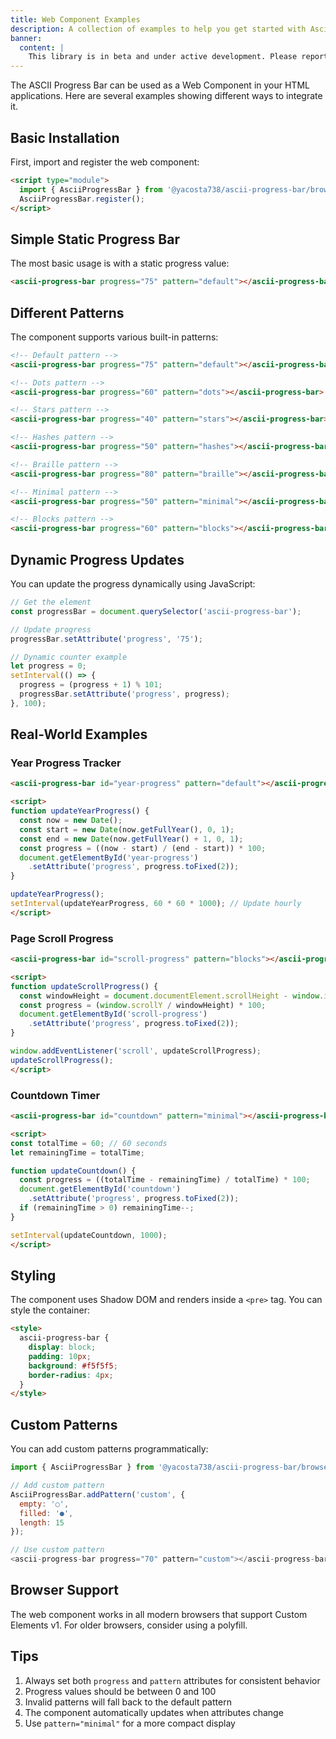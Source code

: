 ```yaml
---
title: Web Component Examples
description: A collection of examples to help you get started with Ascii Progress Bar as a Web Component.
banner:
  content: |
    This library is in beta and under active development. Please report any issues or suggestions on <a href="https://github.com/yacosta738/ascii-progress-bar/issues" target="_blank">GitHub</a>.
---
```


The ASCII Progress Bar can be used as a Web Component in your HTML applications. Here are several examples showing different ways to integrate it.

## Basic Installation

First, import and register the web component:

```html
<script type="module">
  import { AsciiProgressBar } from '@yacosta738/ascii-progress-bar/browser';
  AsciiProgressBar.register();
</script>
```

## Simple Static Progress Bar

The most basic usage is with a static progress value:

```html
<ascii-progress-bar progress="75" pattern="default"></ascii-progress-bar>
```

## Different Patterns

The component supports various built-in patterns:

```html
<!-- Default pattern -->
<ascii-progress-bar progress="75" pattern="default"></ascii-progress-bar>

<!-- Dots pattern -->
<ascii-progress-bar progress="60" pattern="dots"></ascii-progress-bar>

<!-- Stars pattern -->
<ascii-progress-bar progress="40" pattern="stars"></ascii-progress-bar>

<!-- Hashes pattern -->
<ascii-progress-bar progress="50" pattern="hashes"></ascii-progress-bar>

<!-- Braille pattern -->
<ascii-progress-bar progress="80" pattern="braille"></ascii-progress-bar>

<!-- Minimal pattern -->
<ascii-progress-bar progress="50" pattern="minimal"></ascii-progress-bar>

<!-- Blocks pattern -->
<ascii-progress-bar progress="60" pattern="blocks"></ascii-progress-bar>
```

## Dynamic Progress Updates

You can update the progress dynamically using JavaScript:

```javascript
// Get the element
const progressBar = document.querySelector('ascii-progress-bar');

// Update progress
progressBar.setAttribute('progress', '75');

// Dynamic counter example
let progress = 0;
setInterval(() => {
  progress = (progress + 1) % 101;
  progressBar.setAttribute('progress', progress);
}, 100);
```

## Real-World Examples

### Year Progress Tracker

```html
<ascii-progress-bar id="year-progress" pattern="default"></ascii-progress-bar>

<script>
function updateYearProgress() {
  const now = new Date();
  const start = new Date(now.getFullYear(), 0, 1);
  const end = new Date(now.getFullYear() + 1, 0, 1);
  const progress = ((now - start) / (end - start)) * 100;
  document.getElementById('year-progress')
    .setAttribute('progress', progress.toFixed(2));
}

updateYearProgress();
setInterval(updateYearProgress, 60 * 60 * 1000); // Update hourly
</script>
```

### Page Scroll Progress

```html
<ascii-progress-bar id="scroll-progress" pattern="blocks"></ascii-progress-bar>

<script>
function updateScrollProgress() {
  const windowHeight = document.documentElement.scrollHeight - window.innerHeight;
  const progress = (window.scrollY / windowHeight) * 100;
  document.getElementById('scroll-progress')
    .setAttribute('progress', progress.toFixed(2));
}

window.addEventListener('scroll', updateScrollProgress);
updateScrollProgress();
</script>
```

### Countdown Timer

```html
<ascii-progress-bar id="countdown" pattern="minimal"></ascii-progress-bar>

<script>
const totalTime = 60; // 60 seconds
let remainingTime = totalTime;

function updateCountdown() {
  const progress = ((totalTime - remainingTime) / totalTime) * 100;
  document.getElementById('countdown')
    .setAttribute('progress', progress.toFixed(2));
  if (remainingTime > 0) remainingTime--;
}

setInterval(updateCountdown, 1000);
</script>
```

## Styling

The component uses Shadow DOM and renders inside a `<pre>` tag. You can style the container:

```html
<style>
  ascii-progress-bar {
    display: block;
    padding: 10px;
    background: #f5f5f5;
    border-radius: 4px;
  }
</style>
```

## Custom Patterns

You can add custom patterns programmatically:

```javascript
import { AsciiProgressBar } from '@yacosta738/ascii-progress-bar/browser';

// Add custom pattern
AsciiProgressBar.addPattern('custom', {
  empty: '○',
  filled: '●',
  length: 15
});

// Use custom pattern
<ascii-progress-bar progress="70" pattern="custom"></ascii-progress-bar>
```

## Browser Support

The web component works in all modern browsers that support Custom Elements v1. For older browsers, consider using a polyfill.

## Tips

1. Always set both `progress` and `pattern` attributes for consistent behavior
2. Progress values should be between 0 and 100
3. Invalid patterns will fall back to the default pattern
4. The component automatically updates when attributes change
5. Use `pattern="minimal"` for a more compact display
